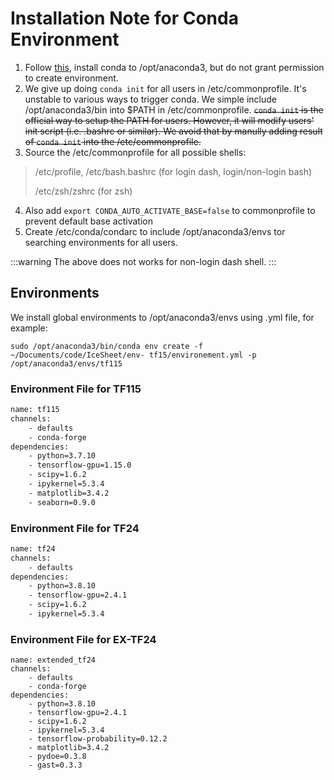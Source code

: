 # Installation Note for Conda Environment

1. Follow [this](https://docs.anaconda.com/anaconda/install/multi-user/), install conda to /opt/anaconda3, but do not grant permission to create environment.
2. We give up doing `conda init` for all users in /etc/commonprofile. It's unstable to various ways to trigger conda. We simple include /opt/anaconda3/bin into $PATH in /etc/commonprofile. 
~~`conda init` is the official way to setup the PATH for users. However, it will modify users' init script (i.e. .bashrc or similar). We avoid that by manully adding result of `conda init` into the  /etc/commonprofile.~~
3. Source the /etc/commonprofile for all possible shells:
> /etc/profile, /etc/bash.bashrc (for login dash, login/non-login bash)
> 
> /etc/zsh/zshrc (for zsh)

4. Also add `export CONDA_AUTO_ACTIVATE_BASE=false` to commonprofile to prevent default base activation
5. Create /etc/conda/condarc to include /opt/anaconda3/envs tor searching environments for all users.

:::warning
The above does not works for non-login dash shell.
:::

## Environments

We install global environments to /opt/anaconda3/envs using .yml file, for example:

`sudo /opt/anaconda3/bin/conda env create -f ~/Documents/code/IceSheet/env-
tf15/environement.yml -p /opt/anaconda3/envs/tf115`



### Environment File for TF115
```xml
name: tf115
channels:
    - defaults
    - conda-forge
dependencies:
    - python=3.7.10
    - tensorflow-gpu=1.15.0
    - scipy=1.6.2
    - ipykernel=5.3.4
    - matplotlib=3.4.2
    - seaborn=0.9.0
```

### Environment File for TF24
```xml
name: tf24
channels:
    - defaults
dependencies:
    - python=3.8.10
    - tensorflow-gpu=2.4.1
    - scipy=1.6.2
    - ipykernel=5.3.4
```

### Environment File for EX-TF24
```
name: extended_tf24
channels:
    - defaults
    - conda-forge
dependencies:
    - python=3.8.10
    - tensorflow-gpu=2.4.1
    - scipy=1.6.2
    - ipykernel=5.3.4
    - tensorflow-probability=0.12.2
    - matplotlib=3.4.2
    - pydoe=0.3.8
    - gast=0.3.3
```